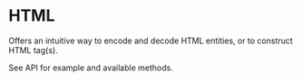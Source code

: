 # HTML

Offers an intuitive way to encode and decode HTML entities, or to construct
HTML tag(s).

See API for example and available methods.
